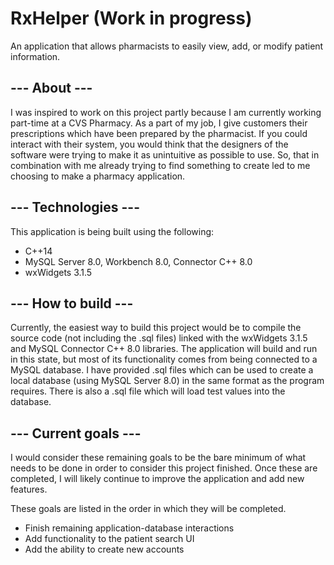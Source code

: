 # RxHelper (Work in progress)
An application that allows pharmacists to easily view, add, or modify patient information.

## --- About ---
I was inspired to work on this project partly because I am currently working part-time at a CVS Pharmacy.
As a part of my job, I give customers their prescriptions which have been prepared by the pharmacist.
If you could interact with their system, you would think that the designers of the software were trying
to make it as unintuitive as possible to use. So, that in combination with me already trying to find something to
create led to me choosing to make a pharmacy application.

## --- Technologies ---
This application is being built using the following:
- C++14
- MySQL Server 8.0, Workbench 8.0, Connector C++ 8.0
- wxWidgets 3.1.5

## --- How to build ---
Currently, the easiest way to build this project would be to compile the source code (not including the .sql files)
linked with the wxWidgets 3.1.5 and MySQL Connector C++ 8.0 libraries. The application will build and run in this state,
but most of its functionality comes from being connected to a MySQL database. I have provided .sql files which can be used
to create a local database (using MySQL Server 8.0) in the same format as the program requires. There is also a .sql file
which will load test values into the database.

## --- Current goals ---
I would consider these remaining goals to be the bare minimum of what needs to be done in order to consider this project finished.
Once these are completed, I will likely continue to improve the application and add new features.

These goals are listed in the order in which they will be completed.
- Finish remaining application-database interactions
- Add functionality to the patient search UI
- Add the ability to create new accounts
